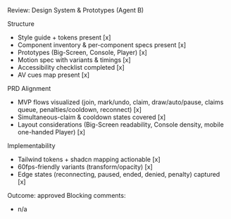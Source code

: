 Review: Design System & Prototypes (Agent B)

Structure
- Style guide + tokens present [x]
- Component inventory & per-component specs present [x]
- Prototypes (Big-Screen, Console, Player) [x]
- Motion spec with variants & timings [x]
- Accessibility checklist completed [x]
- AV cues map present [x]

PRD Alignment
- MVP flows visualized (join, mark/undo, claim, draw/auto/pause, claims queue, penalties/cooldown, reconnect) [x]
- Simultaneous-claim & cooldown states covered [x]
- Layout considerations (Big-Screen readability, Console density, mobile one-handed Player) [x]

Implementability
- Tailwind tokens + shadcn mapping actionable [x]
- 60fps-friendly variants (transform/opacity) [x]
- Edge states (reconnecting, paused, ended, denied, penalty) captured [x]

Outcome: approved
Blocking comments:
- n/a
